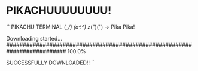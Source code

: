 # PIKACHUUUUUUUU!

``
 PIKACHU TERMINAL
  (\__/)
  (o^.^)
z_(")(") -> Pika Pika!

Downloading started...
########################################################################## 100.0%

SUCCESSFULLY DOWNLOADED!!
``
